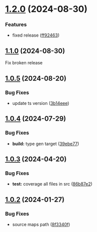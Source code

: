 # [1.2.0](https://github.com/retejs/rete-cli/compare/v1.1.0...v1.2.0) (2024-08-30)


### Features

* fixed release ([ff92463](https://github.com/retejs/rete-cli/commit/ff924633d6ee09750ad5b8572e954f100d06e8aa))

## [1.1.0](https://github.com/retejs/rete-cli/compare/v1.0.5...v1.1.0) (2024-08-30)

Fix broken release

## [1.0.5](https://github.com/retejs/rete-cli/compare/v1.0.4...v1.0.5) (2024-08-20)


### Bug Fixes

* update ts version ([3b14eee](https://github.com/retejs/rete-cli/commit/3b14eee46e61ff0ba8ab9561d1ecd5fe0793441a))

## [1.0.4](https://github.com/retejs/rete-cli/compare/v1.0.3...v1.0.4) (2024-07-29)


### Bug Fixes

* **build:** type gen target ([39ebe77](https://github.com/retejs/rete-cli/commit/39ebe7727d84ad1c40cc6e0d2446a0830298f34b))

## [1.0.3](https://github.com/retejs/rete-cli/compare/v1.0.2...v1.0.3) (2024-04-20)


### Bug Fixes

* **test:** coverage all files in src ([86b87e2](https://github.com/retejs/rete-cli/commit/86b87e2cd4e10b611d631257d00a37c539176b07))

## [1.0.2](https://github.com/retejs/rete-cli/compare/v1.0.1...v1.0.2) (2024-01-27)


### Bug Fixes

* source maps path ([8f3340f](https://github.com/retejs/rete-cli/commit/8f3340ffbe4fc070712b477106397dd28fa0c5f3))
